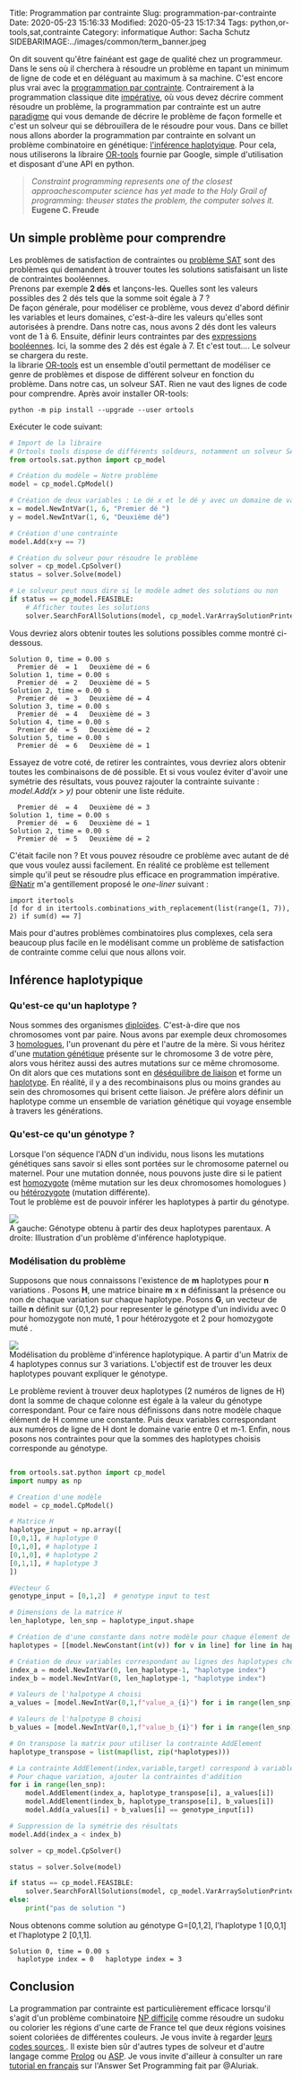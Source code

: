 Title: Programmation par contrainte
Slug: programmation-par-contrainte
Date: 2020-05-23 15:16:33
Modified: 2020-05-23 15:17:34
Tags: python,or-tools,sat,contrainte
Category: informatique
Author: Sacha Schutz
SIDEBARIMAGE:../images/common/term_banner.jpeg

On dit souvent qu'être fainéant est gage de qualité chez un programmeur. Dans le sens où il cherchera à résoudre un problème en tapant un minimum de ligne de code et en déléguant au maximum à sa machine. C'est encore plus vrai avec la [programmation par contrainte](https://fr.wikipedia.org/wiki/Programmation_par_contraintes). Contrairement à la programmation classique dite [impérative](https://fr.wikipedia.org/wiki/Programmation_imp%C3%A9rative), où vous devez décrire comment résoudre un problème, la programmation par contrainte est un autre [paradigme](https://fr.wikipedia.org/wiki/Paradigme_(programmation)) qui vous demande de décrire le problème de façon formelle et c'est un solveur qui se débrouillera de le résoudre pour vous.
Dans ce billet nous allons aborder la programmation par contrainte en solvant un problème combinatoire en génétique: [l'inférence haplotyique](https://csiflabs.cs.ucdavis.edu/~gusfield/gusfieldorzack.pdf). 
Pour cela, nous utiliserons la libraire [OR-tools](https://developers.google.com/optimization) fournie par Google, simple d'utilisation et disposant d'une API en python. 

> *Constraint programming represents one of the closest approachescomputer science has yet made to the Holy Grail of programming: theuser states the problem, the computer solves it.*  **Eugene C. Freude**

## Un simple problème pour comprendre
Les problèmes de satisfaction de contraintes ou [problème SAT](https://fr.wikipedia.org/wiki/Probl%C3%A8me_SAT) sont des problèmes qui demandent à trouver toutes les solutions satisfaisant un liste de contraintes booléennes.      
Prenons par exemple **2 dés** et lançons-les. Quelles sont les valeurs possibles des 2 dés tels que la somme soit égale à 7 ?         
De façon générale, pour modéliser ce problème, vous devez d'abord définir les variables et leurs domaines, c'est-à-dire les valeurs qu'elles sont autorisées à prendre. Dans notre cas, nous avons 2 dés dont les valeurs vont de 1 à 6. Ensuite, définir leurs contraintes par des [expressions booléennes](https://fr.wikipedia.org/wiki/Expression_bool%C3%A9enne_(programmation_informatique)). Ici, la somme des 2 dés est égale à 7. 
Et c'est tout.... Le solveur se chargera du reste.       
la librarie [OR-tools](https://developers.google.com/optimization) est un ensemble d'outil permettant de modéliser ce genre de problèmes et dispose de différent solveur en fonction du problème. Dans notre cas, un solveur SAT.
Rien ne vaut des lignes de code pour comprendre. 
Après avoir installer OR-tools:

```
python -m pip install --upgrade --user ortools
```

Exécuter le code suivant:     

```python
# Import de la libraire 
# Ortools tools dispose de différents soldeurs, notamment un solveur SAT. 
from ortools.sat.python import cp_model

# Création du modèle = Notre problème
model = cp_model.CpModel()

# Création de deux variables : Le dé x et le dé y avec un domaine de valeur entre 1 et 6 
x = model.NewIntVar(1, 6, "Premier dé ")
y = model.NewIntVar(1, 6, "Deuxième dé")

# Création d'une contrainte 
model.Add(x+y == 7)

# Création du solveur pour résoudre le problème
solver = cp_model.CpSolver()
status = solver.Solve(model)

# Le solveur peut nous dire si le modèle admet des solutions ou non 
if status == cp_model.FEASIBLE:
    # Afficher toutes les solutions 
    solver.SearchForAllSolutions(model, cp_model.VarArraySolutionPrinter([x,y]))
```
Vous devriez alors obtenir toutes les solutions possibles comme montré ci-dessous. 

```
Solution 0, time = 0.00 s
  Premier dé  = 1   Deuxième dé = 6 
Solution 1, time = 0.00 s
  Premier dé  = 2   Deuxième dé = 5 
Solution 2, time = 0.00 s
  Premier dé  = 3   Deuxième dé = 4 
Solution 3, time = 0.00 s
  Premier dé  = 4   Deuxième dé = 3 
Solution 4, time = 0.00 s
  Premier dé  = 5   Deuxième dé = 2 
Solution 5, time = 0.00 s
  Premier dé  = 6   Deuxième dé = 1 
```

Essayez de votre coté, de retirer les contraintes, vous devriez alors obtenir toutes les combinaisons de dé possible.
Et si vous voulez éviter d'avoir une symétrie des résultats, vous pouvez rajouter la contrainte suivante : *model.Add(x > y)* pour obtenir une liste réduite.

```
  Premier dé  = 4   Deuxième dé = 3 
Solution 1, time = 0.00 s
  Premier dé  = 6   Deuxième dé = 1 
Solution 2, time = 0.00 s
  Premier dé  = 5   Deuxième dé = 2 
```

C'était facile non ? Et vous pouvez résoudre ce problème avec autant de dé que vous voulez aussi facilement. En réalité ce problème est tellement simple qu'il peut se résoudre plus efficace en programmation impérative. [@Natir](https://twitter.com/Natir_chan) m'a gentillement proposé le *one-liner* suivant :  

```
import itertools
[d for d in itertools.combinations_with_replacement(list(range(1, 7)), 2) if sum(d) == 7]
```

Mais pour d'autres problèmes combinatoires plus complexes, cela sera beaucoup plus facile en le modélisant comme un problème de satisfaction de contrainte comme celui que nous allons voir. 

## Inférence haplotypique 

### Qu'est-ce qu'un haplotype ?
Nous sommes des organismes [diploïdes](https://fr.wikipedia.org/wiki/Diplo%C3%AFde). C'est-à-dire que nos chromosomes vont par paire. Nous avons par exemple deux chromosomes 3 [homologues](https://fr.wikipedia.org/wiki/Chromosome_homologue), l'un provenant du père et l'autre de la mère.
Si vous héritez d'une [mutation génétique](https://fr.wikipedia.org/wiki/Mutation_(g%C3%A9n%C3%A9tique)) présente sur le chromosome 3 de votre père, alors vous héritez aussi des autres mutations sur ce même chromosome. On dit alors que ces mutations sont en [déséquilibre de liaison](https://fr.wikipedia.org/wiki/D%C3%A9s%C3%A9quilibre_de_liaison) et forme un [haplotype](https://fr.wikipedia.org/wiki/Haplotype). En réalité, il y a des recombinaisons plus ou moins grandes au sein des chromosomes qui brisent cette liaison. Je préfère alors définir un haplotype comme un ensemble de variation génétique qui voyage ensemble à travers les générations.

### Qu'est-ce qu'un génotype ?
Lorsque l'on séquence l'ADN d'un individu, nous lisons les mutations génétiques sans savoir si elles sont portées sur le chromosome paternel ou maternel. Pour une mutation donnée, nous pouvons juste dire si le patient est [homozygote](https://fr.wikipedia.org/wiki/Homozygote) (même mutation sur les deux chromosomes homologues ) ou [hétérozygote](https://fr.wikipedia.org/wiki/H%C3%A9t%C3%A9rozygote) (mutation différente).   
Tout le problème est de pouvoir inférer les haplotypes à partir du génotype. 

<div class="figure"><img src="../images/programmation_contrainte/inference_haplotypique.png" /><div class="legend"> A gauche: Génotype obtenu à partir des deux haplotypes parentaux.
    A droite: Illustration d'un problème d'inférence haplotypique. </div> 
</div>


### Modélisation du problème 

Supposons que nous connaissons l'existence de **m** haplotypes pour **n** variations . 
Posons **H**, une matrice binaire **m** x **n** définissant la présence ou non de chaque variation sur chaque haplotype. 
Posons **G**, un vecteur de taille **n** définit sur {0,1,2} pour representer le génotype d'un individu avec 0 pour homozygote non muté, 1 pour hétérozygote et 2 pour homozygote muté . 
<div class="figure">
<img src="../images/programmation_contrainte/probleme_sat.png" />
<div class="legend">Modélisation du problème d'inférence haplotypique. A partir d'un Matrix de 4 haplotypes connus sur 3 variations. L'objectif est de trouver les deux haplotypes pouvant expliquer le génotype.</div></div>   

Le problème revient à trouver deux haplotypes (2 numéros de lignes de H) dont la somme de chaque colonne est égale à la valeur du génotype correspondant.
Pour ce faire nous définissons dans notre modèle chaque élément de H comme une constante. Puis deux variables correspondant aux numéros de ligne de H dont le domaine varie entre 0 et m-1. Enfin, nous posons nos contraintes pour que la sommes des haplotypes choisis corresponde au génotype.

```python

from ortools.sat.python import cp_model
import numpy as np 

# Creation d'une modèle
model = cp_model.CpModel()

# Matrice H  
haplotype_input = np.array([
[0,0,1], # haplotype 0
[0,1,0], # haplotype 1
[0,1,0], # haplotype 2
[0,1,1], # haplotype 3
])

#Vecteur G 
genotype_input = [0,1,2]  # genotype input to test 

# Dimensions de la matrice H
len_haplotype, len_snp = haplotype_input.shape

# Création de d'une constante dans notre modèle pour chaque élement de H
haplotypes = [[model.NewConstant(int(v)) for v in line] for line in haplotype_input]

# Création de deux variables correspondant au lignes des haplotypes choisis
index_a = model.NewIntVar(0, len_haplotype-1, "haplotype index")
index_b = model.NewIntVar(0, len_haplotype-1, "haplotype index")

# Valeurs de l'halpotype A choisi 
a_values = [model.NewIntVar(0,1,f"value_a_{i}") for i in range(len_snp)]

# Valeurs de l'halpotype B choisi 
b_values = [model.NewIntVar(0,1,f"value_b_{i}") for i in range(len_snp)]

# On transpose la matrix pour utiliser la contrainte AddElement
haplotype_transpose = list(map(list, zip(*haplotypes)))

# La contrainte AddElement(index,variable,target) correspond à variable[index] == target
# Pour chaque variation, ajouter la contraintes d'addition  
for i in range(len_snp):
    model.AddElement(index_a, haplotype_transpose[i], a_values[i]) 
    model.AddElement(index_b, haplotype_transpose[i], b_values[i]) 
    model.Add(a_values[i] + b_values[i] == genotype_input[i])

# Suppression de la symétrie des résultats 
model.Add(index_a < index_b)

solver = cp_model.CpSolver()

status = solver.Solve(model)

if status == cp_model.FEASIBLE:
    solver.SearchForAllSolutions(model, cp_model.VarArraySolutionPrinter([index_a,index_b]))
else:
    print("pas de solution ")


```

Nous obtenons comme  solution au génotype G=[0,1,2], l'haplotype 1 [0,0,1] et l'haplotype 2 [0,1,1].
```
Solution 0, time = 0.00 s
  haplotype index = 0   haplotype index = 3 
```

## Conclusion 

La programmation par contrainte est particulièrement efficace lorsqu'il s'agit d'un problème combinatoire [NP difficile](https://fr.wikipedia.org/wiki/NP-difficile) comme résoudre un sudoku ou colorier les régions d'une carte de France tel que deux régions voisines soient coloriées de différentes couleurs. Je vous invite à regarder [leurs codes sources ](https://github.com/google/or-tools/tree/stable/examples/python).
Il existe bien sûr d'autres types de solveur et d'autre langage comme [Prolog](https://fr.wikipedia.org/wiki/Prolog) ou [ASP](https://fr.wikipedia.org/wiki/Answer_set_programming). Je vous invite d'ailleur à consulter un rare  [tutorial en français](https://lucas.bourneuf.net/blog/asp-tuto.html) sur l'Answer Set Programming fait par @Aluriak.









